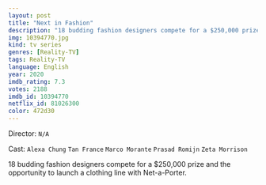 ```yaml
---
layout: post
title: "Next in Fashion"
description: "18 budding fashion designers compete for a $250,000 prize and the opportunity to launch a clothing line with Net-a-Porter..."
img: 10394770.jpg
kind: tv series
genres: [Reality-TV]
tags: Reality-TV 
language: English
year: 2020
imdb_rating: 7.3
votes: 2188
imdb_id: 10394770
netflix_id: 81026300
color: 472d30
---
```

Director: `N/A`  

Cast: `Alexa Chung` `Tan France` `Marco Morante` `Prasad Romijn` `Zeta Morrison` 

18 budding fashion designers compete for a $250,000 prize and the opportunity to launch a clothing line with Net-a-Porter.
